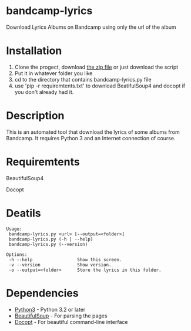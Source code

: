 # bandcamp-lyrics
Download Lyrics Albums on Bandcamp using only the url of the album

# Installation 
1. Clone the progect, download [the zip file](https://github.com/grthigh/bandcamp-lyrics/archive/master.zip) or just download the script
2. Put it in whatever folder you like
3. cd to the directory that contains bandcamp-lyrics.py file
4. use 'pip -r requiremtents.txt' to download BeatifulSoup4 and docopt if you don't already had it.

# Description 
This is an automated tool that download the lyrics of some albums from Bandcamp. It requires Python 3 and an Internet connection of course.

# Requiremtents 
   BeautifulSoup4
   
   Docopt
# Deatils
    Usage:
     bandcamp-lyrics.py <url> [--output=<folder>]
     bandcamp-lyrics.py (-h | --help)
     bandcamp-lyrics.py (--version)

    Options:
     -h --help                 Show this screen.
     -v --version              Show version.
     -o --output=<folder>      Store the lyrics in this folder.
# Dependencies

* [Python3](https://www.python.org/downloads/) - Python 3.2 or later
* [BeautifulSoup](https://pypi.python.org/pypi/beautifulsoup4) - For parsing the pages
* [Docopt](https://pypi.python.org/pypi/docopt) - For beautiful command-line interface

